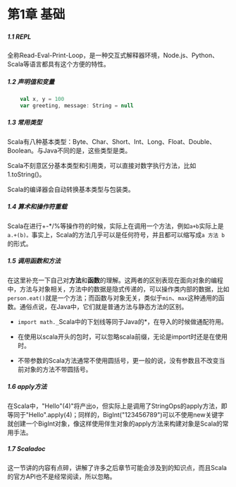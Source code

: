 # 第1章 基础

##### 

##### 1.1 REPL

全称Read-Eval-Print-Loop，是一种交互式解释器环境，Node.js、Python、Scala等语言都具有这个方便的特性。

##### 1.2 声明值和变量

```scala
    val x, y = 100
    var greeting, message: String = null
```

##### 1.3 常用类型

Scala有八种基本类型：Byte、Char、Short、Int、Long、Float、Double、Boolean。与Java不同的是，这些类型是类。

Scala不刻意区分基本类型和引用类，可以直接对数字执行方法，比如1.toString\(\)。

Scala的编译器会自动转换基本类型与包装类。

##### 1.4 算术和操作符重载

Scala在进行+-\*/%等操作符的时候，实际上在调用一个方法，例如`a+b`实际上是`a.+(b)。`事实上，Scala的方法几乎可以是任何符号，并且都可以缩写成`a 方法 b`的形式。

##### 1.5 调用函数和方法

在这里补充一下自己对**方法**和**函数**的理解。这两者的区别表现在面向对象的编程中，方法与对象相关，方法中的数据是隐式传递的，可以操作类内部的数据，比如`person.eat()`就是一个方法；而函数与对象无关，类似于`min`、`max`这种通用的函数。通俗点说，在Java中，它们就是普通方法与静态方法的区别。

* `import math._`Scala中的下划线等同于Java的\*，在导入的时候做通配符用。

* 在使用以scala开头的包时，可以忽略scala前缀，无论是import时还是在使用时。

* 不带参数的Scala方法通常不使用圆括号，更一般的说，没有参数且不改变当前对象的方法不带圆括号。

##### 1.6 apply方法

在Scala中，"Hello"\(4\)"将产出o，但实际上是调用了StringOps的apply方法，即等同于"Hello".apply\(4\)；同样的，BigInt\("123456789"\)可以不使用new关键字就创建一个BigInt对象，像这样使用伴生对象的apply方法来构建对象是Scala的常用手法。

##### 1.7 Scaladoc

这一节讲的内容有点碎，讲解了许多之后章节可能会涉及到的知识点，而且Scala的官方API也不是经常阅读，所以忽略。

